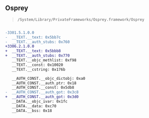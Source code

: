 ## Osprey

> `/System/Library/PrivateFrameworks/Osprey.framework/Osprey`

```diff

-3301.5.1.0.0
-  __TEXT.__text: 0x5bb7c
-  __TEXT.__auth_stubs: 0x760
+3306.2.1.0.0
+  __TEXT.__text: 0x5bbb8
+  __TEXT.__auth_stubs: 0x770
   __TEXT.__objc_methlist: 0xf98
   __TEXT.__const: 0x10020
   __TEXT.__cstring: 0x176b

   __AUTH_CONST.__objc_dictobj: 0xa0
   __AUTH_CONST.__auth_ptr: 0x18
   __AUTH_CONST.__const: 0x5db8
-  __AUTH_CONST.__auth_got: 0x3c8
+  __AUTH_CONST.__auth_got: 0x3d0
   __DATA.__objc_ivar: 0x1fc
   __DATA.__data: 0xc70
   __DATA.__bss: 0x18

```
